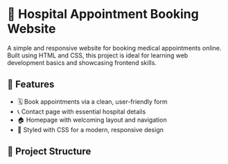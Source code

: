 # 🏥 Hospital Appointment Booking Website

A simple and responsive website for booking medical appointments online. Built using HTML and CSS, this project is ideal for learning web development basics and showcasing frontend skills.

## 📌 Features

- 🗓️ Book appointments via a clean, user-friendly form
- 📞 Contact page with essential hospital details
- 🏠 Homepage with welcoming layout and navigation
- 🎨 Styled with CSS for a modern, responsive design

## 📁 Project Structure
